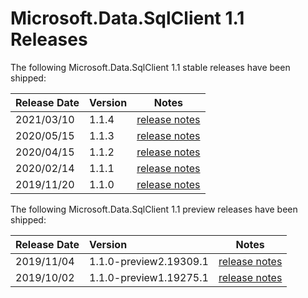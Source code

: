 # Microsoft.Data.SqlClient 1.1 Releases

The following Microsoft.Data.SqlClient 1.1 stable releases have been shipped:

| Release Date | Version | Notes |
| :-- | :-- | :--: |
| 2021/03/10 | 1.1.4 | [release notes](1.1.4.md) |
| 2020/05/15 | 1.1.3 | [release notes](1.1.3.md) |
| 2020/04/15 | 1.1.2 | [release notes](1.1.2.md) |
| 2020/02/14 | 1.1.1 | [release notes](1.1.1.md) |
| 2019/11/20 | 1.1.0 | [release notes](1.1.0.md) |

The following Microsoft.Data.SqlClient 1.1 preview releases have been shipped:

| Release Date | Version | Notes |
| :-- | :-- | :--: |
| 2019/11/04 | 1.1.0-preview2.19309.1 | [release notes](1.1.0-preview2.md) |
| 2019/10/02 | 1.1.0-preview1.19275.1 | [release notes](1.1.0-preview1.md) |
